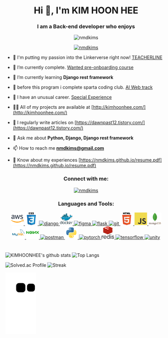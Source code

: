 <h1 align="center">Hi 👋, I'm KIM HOON HEE</h1>
<h3 align="center">I am a Back-end developer who enjoys</h3>

<p align="center"> <img src="https://komarev.com/ghpvc/?username=nmdkims&label=Profile%20views&color=0e75b6&style=flat" alt="nmdkims" /> </p>

<p align="center"> <a href="https://github.com/ryo-ma/github-profile-trophy"><img src="https://github-profile-trophy.vercel.app/?username=nmdkims" alt="nmdkims" /></a> </p>

- 🚀 I'm putting my passion into the Linkerverse right now! [TEACHERLINE](https://www.teacherline.net/)

- 🔭 I’m currently complete. [Wanted pre-onboarding course](https://github.com/pre-onboarding-3rd-team-H)

- 🌱 I’m currently learning **Django rest framework**

- 👯 before this program i complete sparta coding club. [AI Web track](https://github.com/4-tune-studio/greendoor)

- 🤝 I have an unusual career. [Special Experience](https://www.worldkorean.net/news/articleView.html?idxno=34131)

- 👨‍💻 All of my projects are available at [http://kimhoonhee.com/](http://kimhoonhee.com/)

- 📝 I regularly write articles on [https://dawnpast12.tistory.com/](https://dawnpast12.tistory.com/)

- 💬 Ask me about **Python, Django, Django rest framework**

- 📫 How to reach me **nmdkims@gmail.com**

- 📄 Know about my experiences [https://nmdkims.github.io/resume.pdf](https://nmdkims.github.io/resume.pdf)

<h3 align="center">Connect with me:</h3>
<p align="center">
<a href="https://linkedin.com/in/nmdkims" target="blank"><img align="center" src="https://raw.githubusercontent.com/rahuldkjain/github-profile-readme-generator/master/src/images/icons/Social/linked-in-alt.svg" alt="nmdkims" height="30" width="40" /></a>
</p>

<h3 align="center">Languages and Tools:</h3>
<p align="center"></a> <a href="https://aws.amazon.com" target="_blank" rel="noreferrer"> <img src="https://raw.githubusercontent.com/devicons/devicon/master/icons/amazonwebservices/amazonwebservices-original-wordmark.svg" alt="aws" width="40" height="40"/> </a> <a href="https://www.w3schools.com/css/" target="_blank" rel="noreferrer"> <img src="https://raw.githubusercontent.com/devicons/devicon/master/icons/css3/css3-original-wordmark.svg" alt="css3" width="40" height="40"/> </a> <a href="https://www.djangoproject.com/" target="_blank" rel="noreferrer"> <img src="https://cdn.worldvectorlogo.com/logos/django.svg" alt="django" width="40" height="40"/> </a> <a href="https://www.docker.com/" target="_blank" rel="noreferrer"> <img src="https://raw.githubusercontent.com/devicons/devicon/master/icons/docker/docker-original-wordmark.svg" alt="docker" width="40" height="40"/> </a> <a href="https://www.figma.com/" target="_blank" rel="noreferrer"> <img src="https://www.vectorlogo.zone/logos/figma/figma-icon.svg" alt="figma" width="40" height="40"/> </a> <a href="https://flask.palletsprojects.com/" target="_blank" rel="noreferrer"> <img src="https://www.vectorlogo.zone/logos/pocoo_flask/pocoo_flask-icon.svg" alt="flask" width="40" height="40"/> </a> <a href="https://git-scm.com/" target="_blank" rel="noreferrer"> <img src="https://www.vectorlogo.zone/logos/git-scm/git-scm-icon.svg" alt="git" width="40" height="40"/> </a> <a href="https://www.w3.org/html/" target="_blank" rel="noreferrer"> <img src="https://raw.githubusercontent.com/devicons/devicon/master/icons/html5/html5-original-wordmark.svg" alt="html5" width="40" height="40"/> </a> <a href="https://developer.mozilla.org/en-US/docs/Web/JavaScript" target="_blank" rel="noreferrer"> <img src="https://raw.githubusercontent.com/devicons/devicon/master/icons/javascript/javascript-original.svg" alt="javascript" width="40" height="40"/> </a> <a href="https://www.mongodb.com/" target="_blank" rel="noreferrer"> <img src="https://raw.githubusercontent.com/devicons/devicon/master/icons/mongodb/mongodb-original-wordmark.svg" alt="mongodb" width="40" height="40"/> </a> <a href="https://www.mysql.com/" target="_blank" rel="noreferrer"> <img src="https://raw.githubusercontent.com/devicons/devicon/master/icons/mysql/mysql-original-wordmark.svg" alt="mysql" width="40" height="40"/> </a> <a href="https://www.nginx.com" target="_blank" rel="noreferrer"> <img src="https://raw.githubusercontent.com/devicons/devicon/master/icons/nginx/nginx-original.svg" alt="nginx" width="40" height="40"/> </a> <a href="https://postman.com" target="_blank" rel="noreferrer"> <img src="https://www.vectorlogo.zone/logos/getpostman/getpostman-icon.svg" alt="postman" width="40" height="40"/> </a> <a href="https://www.python.org" target="_blank" rel="noreferrer"> <img src="https://raw.githubusercontent.com/devicons/devicon/master/icons/python/python-original.svg" alt="python" width="40" height="40"/> </a> <a href="https://pytorch.org/" target="_blank" rel="noreferrer"> <img src="https://www.vectorlogo.zone/logos/pytorch/pytorch-icon.svg" alt="pytorch" width="40" height="40"/> </a> <a href="https://redis.io" target="_blank" rel="noreferrer"> <img src="https://raw.githubusercontent.com/devicons/devicon/master/icons/redis/redis-original-wordmark.svg" alt="redis" width="40" height="40"/> </a> <a href="https://www.tensorflow.org" target="_blank" rel="noreferrer"> <img src="https://www.vectorlogo.zone/logos/tensorflow/tensorflow-icon.svg" alt="tensorflow" width="40" height="40"/> </a> <a href="https://unity.com/" target="_blank" rel="noreferrer"> <img src="https://www.vectorlogo.zone/logos/unity3d/unity3d-icon.svg" alt="unity" width="40" height="40"/> </a> </p>

#
![KIMHOONHEE's github stats](https://github-readme-stats.vercel.app/api?username=nmdkims&show_icons=true&locale=en&layout=compact)
![Top Langs](https://github-readme-stats.vercel.app/api/top-langs/?username=nmdkims&langs_count=10&layout=compact)


![Solved.ac Profile](http://mazassumnida.wtf/api/v2/generate_badge?boj=nmdkims)
![Streak](https://github-readme-streak-stats.herokuapp.com/?user=nmdkims)




<!-- ![Metrics](/github-metrics.svg) -->

![snake gif](https://github.com/nmdkims/nmdkims/blob/output/github-contribution-grid-snake.svg)


